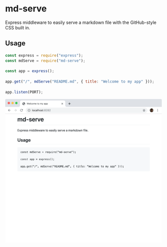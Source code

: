 # md-serve

Express middleware to easily serve a markdown file with the GitHub-style CSS built in.

## Usage

```js
const express = require("express");
const mdServe = require("md-serve");

const app = express();

app.get("/", mdServe("README.md", { title: "Welcome to my app" }));

app.listen(PORT);
```

![](./example.png)
